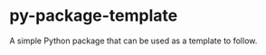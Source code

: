 py-package-template
================

A simple Python package that can be used as a template to follow.
